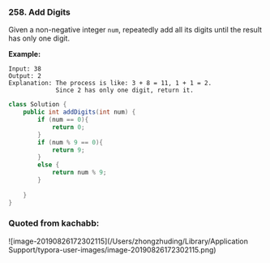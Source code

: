 ### 258. Add Digits

Given a non-negative integer `num`, repeatedly add all its digits until the result has only one digit.

**Example:**

```
Input: 38
Output: 2 
Explanation: The process is like: 3 + 8 = 11, 1 + 1 = 2. 
             Since 2 has only one digit, return it.
```

~~~java
class Solution {
    public int addDigits(int num) {
        if (num == 0){
            return 0;
        }
        if (num % 9 == 0){
            return 9;
        }
        else {
            return num % 9;
        }
        
    }
}
~~~

### Quoted from kachabb:

![image-20190826172302115](/Users/zhongzhuding/Library/Application Support/typora-user-images/image-20190826172302115.png)

